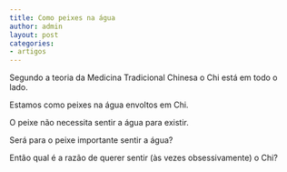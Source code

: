 ```yaml
---
title: Como peixes na água
author: admin
layout: post
categories:
- artigos
---
```

Segundo a teoria da Medicina Tradicional Chinesa o Chi está em todo o lado.

Estamos como peixes na água envoltos em Chi.

O peixe não necessita sentir a água para existir.

Será para o peixe importante sentir a água?

Então qual é a razão de querer sentir (às vezes obsessivamente) o Chi?
